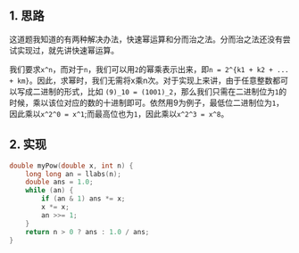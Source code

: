 ## 1. 思路

这道题我知道的有两种解决办法，快速幂运算和分而治之法。分而治之法还没有尝试实现过，就先讲快速幂运算。

我们要求`x^n`，而对于`n`，我们可以用`2`的幂乘表示出来，即`n = 2^{k1 + k2 + ... + km}`。因此，求幂时，我们无需将x乘n次。对于实现上来讲，由于任意整数都可以写成二进制的形式，比如 `(9)_10 = (1001)_2`，那么我们只需在二进制位为`1`的时候，乘以该位对应的数的十进制即可。依然用9为例子，最低位二进制位为`1`，因此乘以`x^2^0 = x^1`;而最高位也为`1`，因此乘以`x^2^3 = x^8`。

## 2. 实现
```cpp
double myPow(double x, int n) {
    long long an = llabs(n);
    double ans = 1.0;
    while (an) {
        if (an & 1) ans *= x;
        x *= x;
        an >>= 1;
    }
    return n > 0 ? ans : 1.0 / ans;
}
```